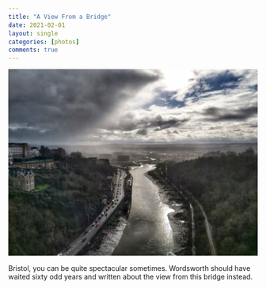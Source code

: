 ```yaml
---
title: "A View From a Bridge"
date: 2021-02-01
layout: single
categories: [photos]
comments: true
---
```


<img src="/assets/images/articles/2021/bridge.jpeg" class="responsive"><br>

Bristol, you can be quite spectacular sometimes. Wordsworth should have waited sixty odd years and written about the view from this bridge instead.
